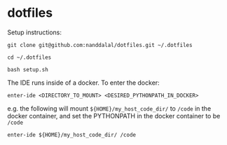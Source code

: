 # dotfiles

Setup instructions:
```
git clone git@github.com:nanddalal/dotfiles.git ~/.dotfiles

cd ~/.dotfiles

bash setup.sh
```

The IDE runs inside of a docker. To enter the docker:
```
enter-ide <DIRECTORY_TO_MOUNT> <DESIRED_PYTHONPATH_IN_DOCKER>
```
e.g. the following will mount `${HOME}/my_host_code_dir/` to `/code` in the docker container, and set the PYTHONPATH in the docker container to be `/code`
```
enter-ide ${HOME}/my_host_code_dir/ /code
```
